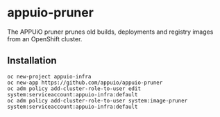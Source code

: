 # appuio-pruner
The APPUiO pruner prunes old builds, deployments and registry images from an OpenShift cluster.

## Installation

    oc new-project appuio-infra
    oc new-app https://github.com/appuio/appuio-pruner
    oc adm policy add-cluster-role-to-user edit system:serviceaccount:appuio-infra:default
    oc adm policy add-cluster-role-to-user system:image-pruner system:serviceaccount:appuio-infra:default
